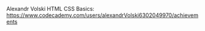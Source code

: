 Alexandr Volski
HTML CSS Basics: https://www.codecademy.com/users/alexandrVolski6302049970/achievements
